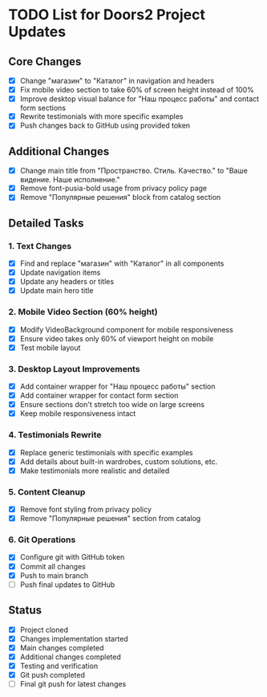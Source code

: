 # TODO List for Doors2 Project Updates

## Core Changes
- [x] Change "магазин" to "Каталог" in navigation and headers
- [x] Fix mobile video section to take 60% of screen height instead of 100%
- [x] Improve desktop visual balance for "Наш процесс работы" and contact form sections
- [x] Rewrite testimonials with more specific examples
- [x] Push changes back to GitHub using provided token

## Additional Changes
- [x] Change main title from "Пространство. Стиль. Качество." to "Ваше видение. Наше исполнение."
- [x] Remove font-pusia-bold usage from privacy policy page
- [x] Remove "Популярные решения" block from catalog section

## Detailed Tasks

### 1. Text Changes
- [x] Find and replace "магазин" with "Каталог" in all components
- [x] Update navigation items
- [x] Update any headers or titles
- [x] Update main hero title

### 2. Mobile Video Section (60% height)
- [x] Modify VideoBackground component for mobile responsiveness
- [x] Ensure video takes only 60% of viewport height on mobile
- [x] Test mobile layout

### 3. Desktop Layout Improvements
- [x] Add container wrapper for "Наш процесс работы" section
- [x] Add container wrapper for contact form section
- [x] Ensure sections don't stretch too wide on large screens
- [x] Keep mobile responsiveness intact

### 4. Testimonials Rewrite
- [x] Replace generic testimonials with specific examples
- [x] Add details about built-in wardrobes, custom solutions, etc.
- [x] Make testimonials more realistic and detailed

### 5. Content Cleanup
- [x] Remove font styling from privacy policy
- [x] Remove "Популярные решения" section from catalog

### 6. Git Operations
- [x] Configure git with GitHub token
- [x] Commit all changes
- [x] Push to main branch
- [ ] Push final updates to GitHub

## Status
- [x] Project cloned
- [x] Changes implementation started
- [x] Main changes completed
- [x] Additional changes completed
- [x] Testing and verification
- [x] Git push completed
- [ ] Final git push for latest changes

